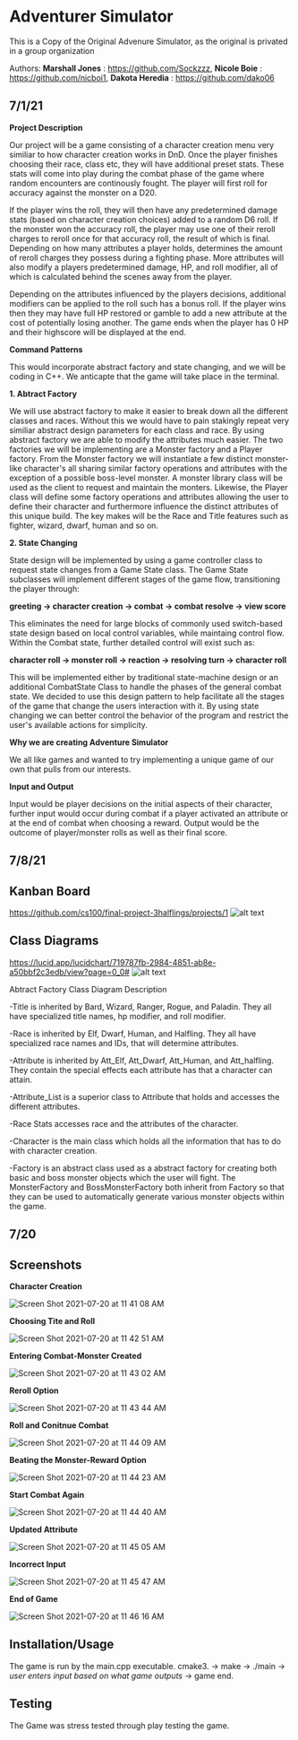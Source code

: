  # Adventurer Simulator
This is a Copy of the Original Advenure Simulator, as the original is privated in a group organization

Authors: **Marshall Jones** : https://github.com/Sockzzz, **Nicole Boie** : https://github.com/nicboi1, **Dakota Heredia** : https://github.com/dako06  

## 7/1/21

**Project Description**

Our project will be a game consisting of a character creation menu very similiar to how character creation works in DnD. Once the player 
finishes choosing their race, class etc, they will have additional preset stats. These stats will come into play during the combat phase of 
the game where random encounters are continously fought. The player will first roll for accuracy against the monster on a D20. 

If the player wins the roll, they will then have any predetermined damage stats (based on character creation choices) added to a random D6 roll. If the 
monster won the accuracy roll, the player may use one of their reroll charges to reroll once for that accuracy roll, the result of which is
final. Depending on how many attributes a player holds, determines the amount of reroll charges they possess during a fighting phase. More 
attributes will also modify a players predetermined damage, HP, and roll modifier, all of which is calculated behind the scenes away from the 
player.

Depending on the attributes influenced by the players decisions, additional modifiers can be applied to the roll such has a bonus roll. 
If the player wins then they may have full HP restored or gamble to add a new attribute at the cost of potentially losing another. The 
game ends when the player has 0 HP and their highscore will be displayed at the end. 

**Command Patterns**

This would incorporate abstract factory and state changing, and we will be coding in C++.
We anticapte that the game will take place in the terminal. 

**1. Abtract Factory** 

We will use abstract factory to make it easier to break down all the different classes and races. Without this we would have to pain stakingly repeat very similiar abstract design parameters for each class and race. By using abstract factory we are able to modify the attributes much easier. The two factories we will be implementing are a Monster factory and a Player factory. From the Monster factory we will instantiate a few distinct monster-like character's all sharing similar factory operations and attributes with the exception of a possible boss-level monster. A monster library class will be used as the client to request and maintain the monters. Likewise, the Player class will define some factory operations and attributes allowing the user to define their character and furthermore influence the distinct attributes of this unique build. The key makes will be the Race and Title features such as fighter, wizard, dwarf, human and so on.

**2. State Changing**

State design will be implemented by using a game controller class to request state changes from a Game State class. The Game State subclasses will implement different stages of the game flow, transitioning the player through: 

**greeting -> character creation -> combat -> combat resolve -> view score**

This eliminates the need for large  blocks of commonly used switch-based state design based on local control variables, while maintaing control flow. Within the Combat state, 
further detailed control will exist such as: 

**character roll -> monster roll -> reaction -> resolving turn -> character roll**

This will be implemented either by traditional state-machine design or an additional CombatState Class to handle the phases of the general combat state.  We decided to use this design pattern to help facilitate all the stages of the game that change the users interaction with it. By using state changing we can better control the behavior of the program and restrict the user's available actions for simplicity.   

**Why we are creating Adventure Simulator**

We all like games and wanted to try implementing a unique game of our own that pulls from our interests.

**Input and Output**

Input would be player decisions on the initial aspects of their character, further input would occur during combat if a player activated an attribute or at the end of combat when choosing a reward.
Output would be the outcome of player/monster rolls as well as their final score. 


## 7/8/21

## Kanban Board
https://github.com/cs100/final-project-3halflings/projects/1
![alt text](https://cdn.discordapp.com/attachments/858209303608950785/862069454039941140/kanban.PNG)


## Class Diagrams
https://lucid.app/lucidchart/719787fb-2984-4851-ab8e-a50bbf2c3edb/view?page=0_0#
![alt text](https://cdn.discordapp.com/attachments/858209303608950785/862069469585211432/mainChart.PNG)

 Abtract Factory Class Diagram Description
 
 -Title is inherited by Bard, Wizard, Ranger, Rogue, and Paladin. They all have specialized title names, hp modifier, and roll modifier.
 
 -Race is inherited by Elf, Dwarf, Human, and Halfling. They all have specialized race names and IDs, that will determine attributes.
 
 -Attribute is inherited by Att_Elf, Att_Dwarf, Att_Human, and Att_halfling. They contain the special effects each attribute has that a character can attain.
 
 -Attribute_List is a superior class to Attribute that holds and accesses the different attributes.
 
 -Race Stats accesses race and the attributes of the character.
 
 -Character is the main class which holds all the information that has to do with character creation.
 
 -Factory is an abstract class used as a abstract factory for creating both basic and boss monster objects which the user will fight. The MonsterFactory and BossMonsterFactory both inherit from Factory so that they can be used to automatically generate various monster objects within the game.
 
 ## 7/20
 ## Screenshots
 
 **Character Creation**
 
 ![Screen Shot 2021-07-20 at 11 41 08 AM](https://user-images.githubusercontent.com/86252234/126378868-e3d8d012-0fc1-4beb-87b8-9edf976e02f8.png)
 
 **Choosing Tite and Roll**
 
![Screen Shot 2021-07-20 at 11 42 51 AM](https://user-images.githubusercontent.com/86252234/126378883-e2b948d7-91ff-4d86-83ae-6db015b255bb.png)

**Entering Combat-Monster Created**

![Screen Shot 2021-07-20 at 11 43 02 AM](https://user-images.githubusercontent.com/86252234/126378898-d06d5f2c-7c05-44d0-bc4a-8f92eb1d79de.png)

**Reroll Option**

![Screen Shot 2021-07-20 at 11 43 44 AM](https://user-images.githubusercontent.com/86252234/126378912-5a789a30-b38c-437b-aff6-43cc1a2f9bb8.png)

**Roll and Conitnue Combat**

![Screen Shot 2021-07-20 at 11 44 09 AM](https://user-images.githubusercontent.com/86252234/126378934-a77096b8-3d44-4874-9ef0-a7816ddf7855.png)

**Beating the Monster-Reward Option**

![Screen Shot 2021-07-20 at 11 44 23 AM](https://user-images.githubusercontent.com/86252234/126378948-039bbc0f-011f-4f59-91ea-c0d324eeed1f.png)

**Start Combat Again**

![Screen Shot 2021-07-20 at 11 44 40 AM](https://user-images.githubusercontent.com/86252234/126378963-ea9f687e-309b-4442-adb1-d7a6c175f71e.png)

**Updated Attribute**

![Screen Shot 2021-07-20 at 11 45 05 AM](https://user-images.githubusercontent.com/86252234/126378976-d0b84e23-7b42-42f2-bf35-724cacda641d.png)

**Incorrect Input**

![Screen Shot 2021-07-20 at 11 45 47 AM](https://user-images.githubusercontent.com/86252234/126378985-c4045cc1-1768-4acd-b827-f9b72d1aa553.png)

**End of Game**

![Screen Shot 2021-07-20 at 11 46 16 AM](https://user-images.githubusercontent.com/86252234/126378990-b034e09c-5761-4aa1-905e-fed76ea267f3.png)


 ## Installation/Usage
 The game is run by the main.cpp executable.
 cmake3. -> make -> ./main -> *user enters input based on what game outputs* -> game end.
 ## Testing
 The Game was stress tested through play testing the game. 
